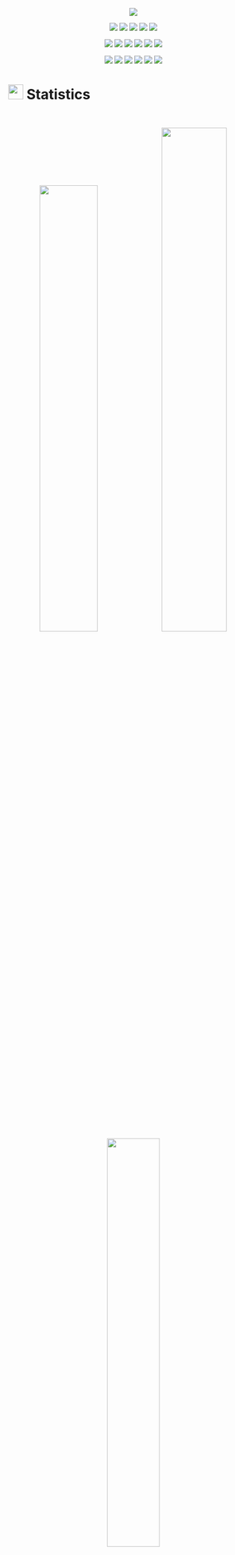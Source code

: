 <p align="center">
  <a href="https://github.com/DenverCoder1/readme-typing-svg"><img src="https://readme-typing-svg.herokuapp.com?lines=Hi,+I'm+Grigoriy.;I+Love+GitHub.;&center=true&width=500&height=50"></a>
</p>

<p>
  <div align="center">
    <a href="#"><img src="https://img.shields.io/badge/Python-3670A0?style=for-the-badge&logo=python&logoColor=white"></a>
    <a href="#"><img src="https://img.shields.io/badge/Arduino-00979D.svg?style=for-the-badge&logo=go&logoColor=white"></a>
    <a href="#"><img src="https://img.shields.io/badge/HTML5-F26624.svg?style=for-the-badge&logo=html5&logoColor=white"></a>
    <a href="#"><img src="https://img.shields.io/badge/CSS-2465F1.svg?style=for-the-badge&logo=CSS3&logoColor=white"></a>
    <a href="#"><img src="https://img.shields.io/badge/JavaScript-000000.svg?style=for-the-badge&logo=javascript&logoColor=F7DF1E"></a>
  </div>
</p>

<p>
  <div align="center">
    <a href="#"><img src="https://img.shields.io/badge/Flask-black.svg?style=for-the-badge&logo=Flask&logoColor=white"></a>
    <a href="#"><img src="https://img.shields.io/badge/Qt-41CD52.svg?style=for-the-badge&logo=Qt&logoColor=white"></a>
    <a href="#"><img src="https://img.shields.io/badge/Ubuntu-E95420?style=for-the-badge&logo=Ubuntu&logoColor=white"></a>
    <a href="#"><img src="https://img.shields.io/badge/Home%20Assistant-41BDF5.svg?style=for-the-badge&logo=Home-Assistant-Community-Store&logoColor=white"></a>
    <a href="#"><img src="https://img.shields.io/badge/GitHub-181717.svg?style=for-the-badge&logo=github&logoColor=white"></a>
    <a href="#"><img src="https://img.shields.io/badge/Git-F05032.svg?style=for-the-badge&logo=git&logoColor=white"></a>
  </div>
</p>

<p>
<div align="center">
  <a href="#"><img src="https://img.shields.io/badge/Unity-FFFFFF.svg?style=for-the-badge&logo=Unity&logoColor=black"></a>
  <a href="#"><img src="https://img.shields.io/badge/Pycharm-000000.svg?style=for-the-badge&logo=pycharm&logoColor=white"></a>
  <a href="#"><img src="https://img.shields.io/badge/Visual%20Studio%20Code-007ACC.svg?style=for-the-badge&logo=visual-studio-code&logoColor=white"></a>
  <a href="#"><img src="https://img.shields.io/badge/Sublime%20Text-FF9800.svg?style=for-the-badge&logo=sublime-text&logoColor=white"></a>
  <a href="#"><img src="https://img.shields.io/badge/Stackoverflow-FE7A16?style=for-the-badge&logo=stack-overflow&logoColor=white"></a>
  <a href="https://freelance.habr.com/freelancers/grigoriy-vlasov" target="_blank">
    <img src="https://img.shields.io/badge/Habr%20Freelance-65A3BE?style=for-the-badge&logo=Habr&logoColor=white">
  </a>
</div>
</p>

# <img src="https://media4.giphy.com/media/MIGbtLZoVjbl0bYbAd/giphy.gif?cid=ecf05e472t2h0i8d7dcjaoau9iqtchhr899hxmpxzzgc7lyw&rid=giphy.gif" width="30"> Statistics

<br/>
<p align="center">
  <img width="48%" src="https://github-readme-stats.vercel.app/api?username=Grigoriy457&show_icons=true&include_all_commits=true&theme=radical&hide_border=true&api_domain=Wakapi&range=all_time">
<img width="51%" src="https://github-readme-streak-stats.herokuapp.com?user=Grigoriy457&theme=radical&hide_border=true&date_format=j%20M%5B%20Y%5D">
</p>
<br>

<p align="center">
  <img width="45.9%" src="https://github-readme-stats.vercel.app/api/top-langs/?username=Grigoriy457&theme=radical&bg_color=141320&hide_border=true&include_all_commits=true&count_private=true&layout=compact">
</p>
